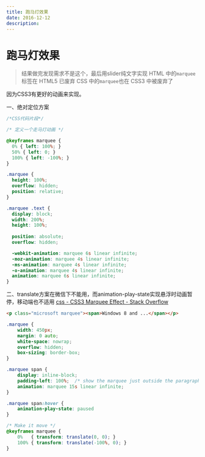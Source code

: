 ```yaml
---
title: 跑马灯效果
date: 2016-12-12
description: 
---
```

# 跑马灯效果

> 结果做完发现需求不是这个，最后用slider纯文字实现
> HTML 中的`marquee`标签在 HTML5 已废弃
> CSS 中的`marquee`也在 CSS3 中被废弃了

因为CSS3有更好的动画来实现。

一、绝对定位方案
```css
/*CSS代码片段*/

/* 定义一个走马灯动画 */

@keyframes marquee {
  0% { left: 100%; }
  50% { left: 0; }
  100% { left: -100%; }
}

.marquee {
  height: 100%;
  overflow: hidden;
  position: relative;
}

.marquee .text {
  display: block;
  width: 200%;
  height: 100%;
  
  position: absolute;
  overflow: hidden;

  -webkit-animation: marquee 6s linear infinite;
  -moz-animation: marquee 4s linear infinite;
  -ms-animation: marquee 4s linear infinite;
  -o-animation: marquee 4s linear infinite;
  animation: marquee 6s linear infinite;
}
```

二、translate方案在微信下不能用，而animation-play-state实现悬浮时动画暂停，移动端也不适用
[css - CSS3 Marquee Effect - Stack Overflow](http://stackoverflow.com/questions/21233033/css3-marquee-effect)

```html
<p class="microsoft marquee"><span>Windows 8 and ...</span></p>
```
```css
.marquee {
    width: 450px;
    margin: 0 auto;
    white-space: nowrap;
    overflow: hidden;
    box-sizing: border-box;
}

.marquee span {
    display: inline-block;
    padding-left: 100%;  /* show the marquee just outside the paragraph */
    animation: marquee 15s linear infinite;
}

.marquee span:hover {
    animation-play-state: paused
}

/* Make it move */
@keyframes marquee {
    0%   { transform: translate(0, 0); }
    100% { transform: translate(-100%, 0); }
}
```
